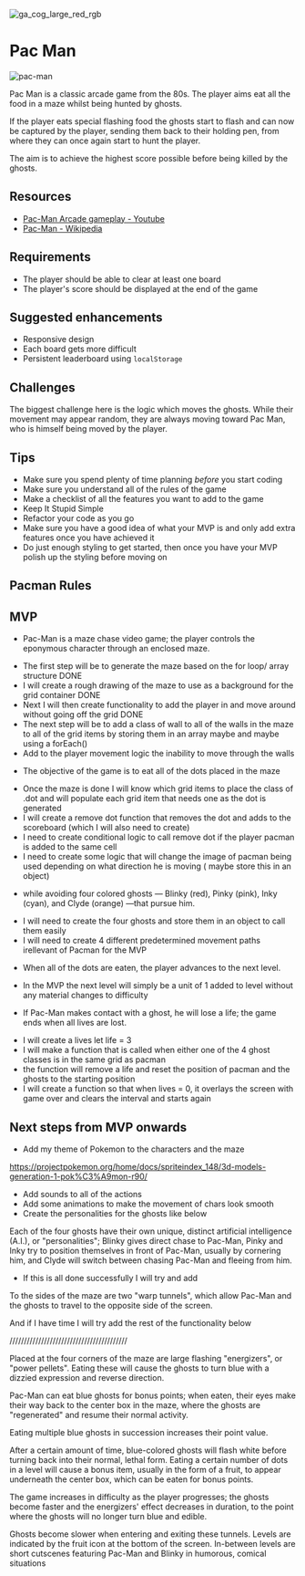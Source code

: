 ![ga_cog_large_red_rgb](https://cloud.githubusercontent.com/assets/40461/8183776/469f976e-1432-11e5-8199-6ac91363302b.png)

# Pac Man

![pac-man](https://media.git.generalassemb.ly/user/15120/files/da59cd00-fec9-11e8-8c61-9724060c10c6)

Pac Man is a classic arcade game from the 80s. The player aims eat all the food in a maze whilst being hunted by ghosts.

If the player eats special flashing food the ghosts start to flash and can now be captured by the player, sending them back to their holding pen, from where they can once again start to hunt the player.

The aim is to achieve the highest score possible before being killed by the ghosts.

## Resources

- [Pac-Man Arcade gameplay - Youtube](https://www.youtube.com/watch?v=uswzriFIf_k)
- [Pac-Man - Wikipedia](https://en.wikipedia.org/wiki/Pac-Man)

## Requirements

- The player should be able to clear at least one board
- The player's score should be displayed at the end of the game

## Suggested enhancements

- Responsive design
- Each board gets more difficult
- Persistent leaderboard using `localStorage`

## Challenges

The biggest challenge here is the logic which moves the ghosts. While their movement may appear random, they are always moving toward Pac Man, who is himself being moved by the player.

## Tips

- Make sure you spend plenty of time planning _before_ you start coding
- Make sure you understand all of the rules of the game
- Make a checklist of all the features you want to add to the game
- Keep It Stupid Simple
- Refactor your code as you go
- Make sure you have a good idea of what your MVP is and only add extra features once you have achieved it
- Do just enough styling to get started, then once you have your MVP polish up the styling before moving on

## Pacman Rules

## MVP

- Pac-Man is a maze chase video game; the player controls the eponymous character through an enclosed maze.

* The first step will be to generate the maze based on the for loop/ array structure DONE
* I will create a rough drawing of the maze to use as a background for the grid container DONE
* Next I will then create functionality to add the player in and move around without going off the grid DONE
* The next step will be to add a class of wall to all of the walls in the maze to all of the grid items by storing them in an array maybe and maybe using a forEach()
* Add to the player movement logic the inability to move through the walls

- The objective of the game is to eat all of the dots placed in the maze

* Once the maze is done I will know which grid items to place the class of .dot and will populate each grid item that needs one as the dot is generated
* I will create a remove dot function that removes the dot and adds to the scoreboard (which I will also need to create)
* I need to create conditional logic to call remove dot if the player pacman is added to the same cell
* I need to create some logic that will change the image of pacman being used depending on what direction he is moving ( maybe store this in an object)

- while avoiding four colored ghosts — Blinky (red), Pinky (pink), Inky (cyan), and Clyde (orange) —that pursue him.

* I will need to create the four ghosts and store them in an object to call them easily
* I will need to create 4 different predetermined movement paths irellevant of Pacman for the MVP

- When all of the dots are eaten, the player advances to the next level.

* In the MVP the next level will simply be a unit of 1 added to level without any material changes to difficulty

- If Pac-Man makes contact with a ghost, he will lose a life; the game ends when all lives are lost.

* I will create a lives let life = 3
* I will make a function that is called when either one of the 4 ghost classes is in the same grid as pacman
* the function will remove a life and reset the position of pacman and the ghosts to the starting position
* I will create a function so that when lives = 0, it overlays the screen with game over and clears the interval and starts again

## Next steps from MVP onwards

- Add my theme of Pokemon to the characters and the maze

https://projectpokemon.org/home/docs/spriteindex_148/3d-models-generation-1-pok%C3%A9mon-r90/

- Add sounds to all of the actions
- Add some animations to make the movement of chars look smooth
- Create the personalities for the ghosts like below

Each of the four ghosts have their own unique, distinct artificial intelligence (A.I.), or "personalities"; Blinky gives direct chase to Pac-Man, Pinky and Inky try to position themselves in front of Pac-Man, usually by cornering him, and Clyde will switch between chasing Pac-Man and fleeing from him.

- If this is all done successfully I will try and add

To the sides of the maze are two "warp tunnels", which allow Pac-Man and the ghosts to travel to the opposite side of the screen.

And if I have time I will try add the rest of the functionality below

/////////////////////////////////////////

Placed at the four corners of the maze are large flashing "energizers", or "power pellets". Eating these will cause the ghosts to turn blue with a dizzied expression and reverse direction.

Pac-Man can eat blue ghosts for bonus points; when eaten, their eyes make their way back to the center box in the maze, where the ghosts are "regenerated" and resume their normal activity.

Eating multiple blue ghosts in succession increases their point value.

After a certain amount of time, blue-colored ghosts will flash white before turning back into their normal, lethal form. Eating a certain number of dots in a level will cause a bonus item, usually in the form of a fruit, to appear underneath the center box, which can be eaten for bonus points.

The game increases in difficulty as the player progresses; the ghosts become faster and the energizers' effect decreases in duration, to the point where the ghosts will no longer turn blue and edible.

Ghosts become slower when entering and exiting these tunnels. Levels are indicated by the fruit icon at the bottom of the screen. In-between levels are short cutscenes featuring Pac-Man and Blinky in humorous, comical situations
